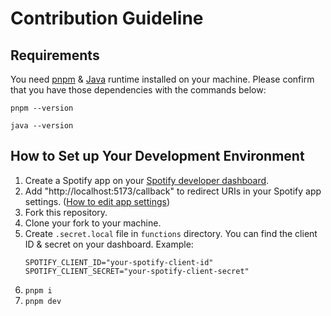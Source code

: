 # Contribution Guideline

## Requirements

You need [pnpm](https://pnpm.io/) & [Java](https://www.oracle.com/java/technologies/downloads/) runtime installed on your machine.
Please confirm that you have those dependencies with the commands below:

```
pnpm --version
```

```
java --version
```

## How to Set up Your Development Environment

1. Create a Spotify app on your [Spotify developer dashboard](https://developer.spotify.com/dashboard/applications).
1. Add "http://localhost:5173/callback" to redirect URIs in your Spotify app settings. ([How to edit app settings](https://developer.spotify.com/documentation/general/guides/authorization/app-settings/))
1. Fork this repository.
1. Clone your fork to your machine.
1. Create `.secret.local` file in `functions` directory. You can find the client ID & secret on your dashboard. Example:
   ```
   SPOTIFY_CLIENT_ID="your-spotify-client-id"
   SPOTIFY_CLIENT_SECRET="your-spotify-client-secret"
   ```
1. `pnpm i`
1. `pnpm dev`
